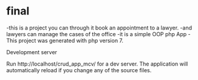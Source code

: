 # final
-this is a project you can through it book an appointment to a lawyer.
-and lawyers can manage the cases of the office
-it is a simple OOP php App 
-This project was generated with php version 7.

Development server

Run http://localhost/crud_app_mcv/ for a dev server. The application will automatically reload if you change any of the source files.
